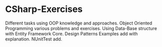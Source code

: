# CSharp-Exercises
Different tasks using OOP knowledge and approaches.
Object Oriented Programming various problems and exercises.
Using Data-Base structure with Entity Framework Core.
Design Patterns Examples add with explanation.
NUnitTest add.
#
